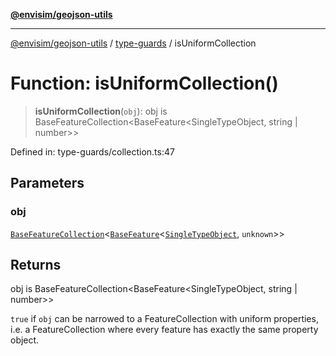 [**@envisim/geojson-utils**](../../README.md)

---

[@envisim/geojson-utils]() / [type-guards](../README.md) / isUniformCollection

# Function: isUniformCollection()

> **isUniformCollection**(`obj`): obj is BaseFeatureCollection\<BaseFeature\<SingleTypeObject, string \| number\>\>

Defined in: type-guards/collection.ts:47

## Parameters

### obj

[`BaseFeatureCollection`](../../geojson/interfaces/BaseFeatureCollection.md)\<[`BaseFeature`](../../geojson/interfaces/BaseFeature.md)\<[`SingleTypeObject`](../../geojson/type-aliases/SingleTypeObject.md), `unknown`\>\>

## Returns

obj is BaseFeatureCollection\<BaseFeature\<SingleTypeObject, string \| number\>\>

`true` if `obj` can be narrowed to a FeatureCollection with uniform properties, i.e. a
FeatureCollection where every feature has exactly the same property object.
